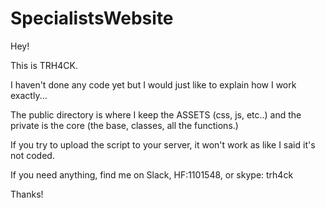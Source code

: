 SpecialistsWebsite
==================

Hey!

This is TRH4CK.

I haven't done any code yet but I would just like to explain how I work exactly...

The public directory is where I keep the ASSETS (css, js, etc..) and the private is the core (the base, classes, all the functions.)

If you try to upload the script to your server, it won't work as like I said it's not coded.

If you need anything, find me on Slack, HF:1101548, or skype: trh4ck

Thanks!